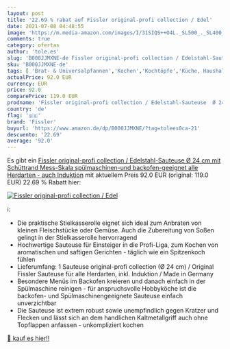 ```yaml
---
layout: post
title: '22.69 % rabat auf Fissler original-profi collection / Edel'
date: 2021-07-08 04:48:55
image: 'https://m.media-amazon.com/images/I/31SIQS++O4L._SL500_._SL400_.jpg'
comments: true
category: ofertas
author: 'tole.es'
slug: 'B000JJMXNE-de Fissler original-profi collection / Edelstahl-Sauteuse Ø...'
sku: 'B000JJMXNE-de'
tags: [ 'Brat- & Universalpfannen','Kochen','Kochtöpfe','Küche, Haushalt & Wohnen','Küche, Kochen & Backen','Töpfe & Pfannen','fissler', ]
actualPrice: 92.0 EUR
currency: EUR
price: 92.0
comparePrice: 119.0 EUR
prodname: 'Fissler original-profi collection / Edelstahl-Sauteuse  Ø 24 cm   mit Schüttrand  Mess-Skala  spülmaschinen-und backofen-geeignet  alle Herdarten - auch Induktion'
country: 'de'
flag: '🇩🇪'
brand: 'Fissler'
buyurl: 'https://www.amazon.de/dp/B000JJMXNE/?tag=tolees0ca-21'
descuento: '22.69'
average: '92.0'
---
```


Es gibt ein [Fissler original-profi collection / Edelstahl-Sauteuse  Ø 24 cm   mit Schüttrand  Mess-Skala  spülmaschinen-und backofen-geeignet  alle Herdarten - auch Induktion](https://www.amazon.de/dp/B000JJMXNE/?tag=tolees0ca-21) mit aktuellem Preis 92.0 EUR (original: 119.0 EUR) 22.69 % Rabatt hier:

[![Fissler original-profi collection / Edel](https://m.media-amazon.com/images/I/31SIQS++O4L._SL500_._SL400_.jpg)](https://www.amazon.de/dp/B000JJMXNE/?tag=tolees0ca-21)

ℹ️:

- Die praktische Stielkasserolle eignet sich ideal zum Anbraten von kleinen Fleischstücke oder Gemüse. Auch die Zubereitung von Soßen gelingt in der Stielkasserolle hervorragend
- Hochwertige Sauteuse für Einsteiger in die Profi-Liga, zum Kochen von aromatischen und saftigen Gerichten - täglich wie ein Spitzenkoch fühlen
- Lieferumfang: 1 Sauteuse original-profi collection (Ø 24 cm) / Original Fissler Sauteuse für alle Herdarten, inkl. Induktion / Made in Germany
- Besondere Menüs im Backofen kreieren und danach einfach in der Spülmaschine reinigen - für anspruchsvolle Hobbyköche ist die backofen- und Spülmaschinengeeignete Sauteuse einfach unverzichtbar
- Die Sauteuse ist extrem robust sowie unempfindlich gegen Kratzer und Flecken und lässt sich an dem handlichen Kaltmetallgriff auch ohne Topflappen anfassen - unkompliziert kochen

[🛒 kauf es hier!!](https://www.amazon.de/dp/B000JJMXNE/?tag=tolees0ca-21)
